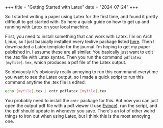 +++
title = "Getting Started with Latex"
date = "2024-07-24"
+++

So I started writing a paper using Latex for the first time, and found it
pretty difficult to get started with. So here a quick guide on how to
get up and running with Latex on your local machine.

First, you need to install something that can work with Latex. 
I'm on Arch Linux, so I just basically installed every texlive package listed
[here](https://wiki.archlinux.org/title/TeX_Live). Then I downloaded a Latex template for
the journal I'm hoping to get my paper published in. I assume these are all similar.
You basically just want to edit the .tex file with Latex syntax. Then you run the command
`pdflatex [myfile].tex`, which produces a pdf file of the Latex output.

So obviously it's obviously really annoying to run this commnand everytime you want to see
the Latex output, so I made a quick script to run this command anytime the .tex file is edited:

```bash
echo [myfile].tex | entr pdflatex [myfile].tex
```

You probably need to install the `entr` package for this. But now you can just open the output
pdf file with a pdf viewer (I use [Evince](https://help.gnome.org/users/evince/stable/)), run
the script, and the pdf should update in whenever you save. There's an lot of other weird things
to iron out when using Latex, but I think this is the most annoying one.

